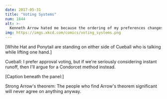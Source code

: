 ```yaml
---
date: 2017-05-31
title: "Voting Systems"
num: 1844
alt: >-
  Kenneth Arrow hated me because the ordering of my preferences changes based on which voting systems have what level of support. But it tells me a lot about the people I'm going to be voting with!
img: https://imgs.xkcd.com/comics/voting_systems.png
---
```

[White Hat and Ponytail are standing on either side of Cueball who is talking while lifting one hand.]

Cueball: I prefer approval voting, but if we're seriously considering instant runoff, then I'll argue for a Condorcet method instead.

[Caption beneath the panel:]

Strong Arrow's theorem: The people who find Arrow's theorem significant will never agree on anything anyway.